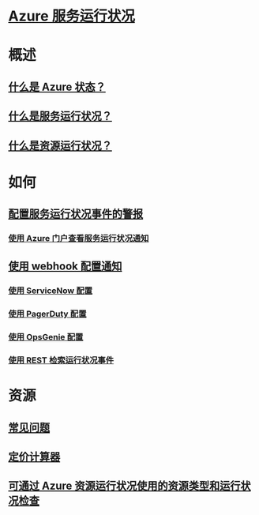 # [Azure 服务运行状况](index.md)

# 概述
## [什么是 Azure 状态？](azure-status-overview.md)
## [什么是服务运行状况？](service-health-overview.md)
## [什么是资源运行状况？](resource-health-overview.md)
# 如何
## [配置服务运行状况事件的警报](../monitoring-and-diagnostics/monitoring-activity-log-alerts-on-service-notifications.md?toc=%2fservice-health%2ftoc.json)
### [使用 Azure 门户查看服务运行状况通知](../monitoring-and-diagnostics/monitoring-service-notifications.md?toc=%2fservice-health%2ftoc.json)
## [使用 webhook 配置通知](service-health-alert-webhook-guide.md)
### [使用 ServiceNow 配置](service-health-alert-webhook-servicenow.md)
### [使用 PagerDuty 配置](service-health-alert-webhook-pagerduty.md)
### [使用 OpsGenie 配置](service-health-alert-webhook-opsgenie.md)
### [使用 REST 检索运行状况事件](service-health-rest.md)
# 资源
## [常见问题](resource-health-faq.md)
## [定价计算器](https://www.azure.cn/pricing/calculator/)
## [可通过 Azure 资源运行状况使用的资源类型和运行状况检查](resource-health-checks-resource-types.md)

